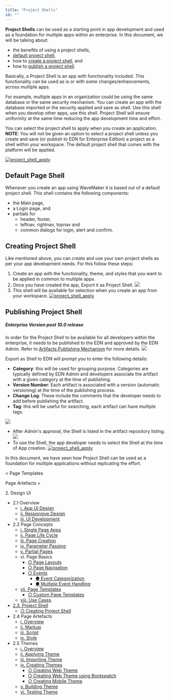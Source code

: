 ```yaml
---
title: "Project Shells"
id: ""
---
```


**Project Shells** can be used as a starting point in app development and used as a foundation for multiple apps within an enterprise. In this document, we will be talking about:

- the benefits of using a project shells,
- [default project shell](#default-shell),
- how to [create a project shell](#creating-shell), and
- how to [publish a project shell](#publishing-shell).

Basically, a Project Shell is an app with functionality included. This functionality can be used as is or with some changes/enhancements, across multiple apps.

For example, multiple apps in an organization could be using the same database or the same security mechanism. You can create an app with the database imported or the security applied and save as shell. Use this shell when you develop other apps, use this shell. Project Shell will ensure uniformity at the same time reducing the app development time and effort.

You can select the project shell to apply when you create an application. **NOTE**: You will not be given an option to select a project shell unless you create and save (or publish to EDN for Enterprise Edition) a project as a shell within your workspace. The default project shell that comes with the platform will be applied.

[![project_shell_apply](/learn/assets/project_shell_apply.png)](/learn/assets/project_shell_apply.png)

## Default Page Shell

Whenever you create an app using WaveMaker it is based out of a default project shell. This shell contains the following components:

- the Main page,
- a Login page, and
- partials for
    - header, footer,
    - leftnav, rightnav, topnav and
    - common dialogs for login, alert and confirm.

## Creating Project Shell

Like mentioned above, you can create and use your own project shells as per your app development needs. For this follow these steps:

1. Create an app with the functionality, theme, and styles that you want to be applied in common to multiple apps.
2. Once you have created the app, Export it as Project Shell. [![](/learn/assets/Publish_shell_ws.png)](/learn/assets/Publish_shell_ws.png)
3. This shell will be available for selection when you create an app from your workspace. [![project_shell_apply](/learn/assets/project_shell_apply2.png)](/learn/assets/project_shell_apply2.png)

## Publishing Project Shell

##### Enterprise Version post 10.0 release

In order for the Project Shell to be available for all developers within the enterprise, it needs to be published to the EDN and approved by the EDN Admin. Refer to [Artifacts Publishing Mechanism](/learn/app-development/wavemaker-overview/artifacts-repository/#publishing) for more details. [![](/learn/assets/Publish_shell.png)](/learn/assets/Publish_shell.png)

Export as Shell to EDN will prompt you to enter the following details:

- **Category**: this will be used for grouping purpose. Categories are typically defined by EDN Admin and developers associate the artifact with a given category at the time of publishing.
- **Version Number**: Each artifact is associated with a version (automatic versioning) at the time of the publishing process.
- **Change Log**: These include the comments that the developer needs to add before publishing the artifact.
- **Tag**: this will be useful for searching, each artifact can have multiple tags.

[![](/learn/assets/shell_publish_edn.png)](/learn/assets/shell_publish_edn.png)

- After Admin's approval, the Shell is listed in the artifact repository listing. [![](/learn/assets/Artifacts_shell_list.png)](/learn/assets/Artifacts_shell_list.png)
- To use the Shell, the app developer needs to select the Shell at the time of App creation. [![project_shell_apply](/learn/assets/project_shell_apply2.png)](/learn/assets/project_shell_apply2.png)

In this document, we have seen how Project Shell can be used as a foundation for multiple applications without replicating the effort.

< Page Templates

Page Artefacts >

2\. Design UI

- 2.1 Overview
    - [i. App UI Design](/learn/app-development/ui-design/design-overview/#app-ui-design)
    - [ii. Responsive Design](/learn/app-development/ui-design/design-overview/#responsive-design)
    - [iii. UI Development](/learn/app-development/ui-design/design-overview/#ui-development)
- 2.2 Page Concepts
    - [i. Single Page Apps](/learn/app-development/ui-design/page-concepts/)
    - [ii. Page Life Cycle](/learn/app-development/ui-design/page-concepts/#page-lifecycle)
    - [iii. Page Creation](/learn/app-development/ui-design/page-creation/)
    - [iv. Parameter Passing](/learn/app-development/ui-design/page-creation/#page-parameters)
    - [v. Partial Pages](/learn/app-development/ui-design/page-concepts/partial-pages/)
    - vi. Page Basics
        - [○ Page Layouts](/learn/app-development/ui-design/page-concepts/page-layouts/#page-layouts)
        - [○ Page Navigation](/learn/app-development/ui-design/page-concepts/page-layouts/#page-navigation)
        - [○ Events](/learn/app-development/ui-design/page-concepts/page-layouts/#events)
            - [● Event Categorization](/learn/app-development/ui-design/page-concepts/page-layouts/#event-categorization)
            - [● Multiple Event Handling](/learn/app-development/ui-design/page-concepts/page-layouts/#multiple-events)
    - [vii. Page Templates](/learn/app-development/ui-design/page-concepts/page-templates/#)
        - [○ Custom Page Templates](/learn/app-development/ui-design/page-concepts/page-templates/#creating-page-templates)
    - [viii. Use Cases](/learn/app-development/ui-design/use-cases-ui-design/)
- [2.3. Project Shell](#)
    - [○ Creating Project Shell](#creating-shell)
- 2.4 Page Artefacts
    - [i. Overview](/learn/app-development/ui-design/page-artefacts/)
    - [ii. Markup](/learn/app-development/ui-design/page-artefacts/#page-markup)
    - [iii. Script](/learn/app-development/ui-design/page-artefacts/#page-script)
    - [iv. Style](/learn/app-development/ui-design/page-artefacts/#page-style)
- 2.5 Themes
    - [i. Overview](/learn/app-development/ui-design/themes/)
    - [ii. Applying Theme](/learn/app-development/ui-design/themes/#apply-theme)
    - [iii. Importing Theme](/learn/app-development/ui-design/themes/#import-theme)
    - [iv. Creating Themes](/learn/app-development/ui-design/themes/#create-theme)
        - [○ Creating Web Theme](/learn/app-development/ui-design/themes/#create-theme-web)
        - [○ Creating Web Theme using Bootswatch](/learn/app-development/ui-design/themes/#create-theme-bootswatch)
        - [○ Creating Mobile Theme](/learn/app-development/ui-design/themes/#create-theme-mobile)
    - [v. Building Theme](/learn/app-development/ui-design/themes/#build-theme)
    - [vi. Testing Theme](/learn/app-development/ui-design/themes/#test-theme)
